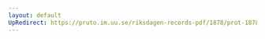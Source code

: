 ```yaml
---
layout: default
UpRedirect: https://pruto.im.uu.se/riksdagen-records-pdf/1878/prot-1878--fk--011/prot-1878--fk--011_019.pdf
---
```


